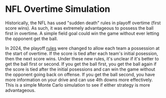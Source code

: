 # NFL Overtime Simulation

Historically, the NFL has used "sudden death" rules in playoff overtime (first score wins). As such, it was extremely advantageous to possess the ball first in overtime. A simple field goal could win the game without ever letting the opponent get the ball.

In 2024, the playoff [rules](https://operations.nfl.com/the-rules/nfl-overtime-rules/) were changed to allow each team a possession at the start of overtime. If the score is tied after each team's initial posession, then the next score wins. Under these new rules, it's unclear if it's better to get the ball first or second. If you get the ball first, you get the ball again if the score is tied after the initial posessions and can win the game without the opponent going back on offense. If you get the ball second, you have more information on your drive and can use 4th downs more effectively. This is a simple Monte Carlo simulation to see if either strategy is more advantageous.
